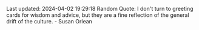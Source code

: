 Last updated: 2024-04-02 19:29:18
Random Quote: I don't turn to greeting cards for wisdom and advice, but they are a fine reflection of the general drift of the culture. - Susan Orlean